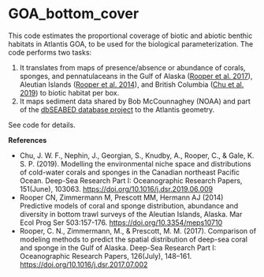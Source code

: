 # GOA_bottom_cover

This code estimates the proportional coverage of biotic and abiotic benthic habitats in Atlantis GOA, to be used for the biological parameterization. The code performs two tasks:

1. It translates from maps of presence/absence or abundance of corals, sponges, and pennatulaceans in the Gulf of Alaska ([Rooper et al. 2017](https://www.sciencedirect.com/science/article/pii/S0967063717300407?via%3Dihub)), Aleutian Islands ([Rooper et al. 2014](https://www.int-res.com/abstracts/meps/v503/p157-176/)), and British Columbia ([Chu et al. 2019](https://www.sciencedirect.com/science/article/pii/S0967063719300639?via%3Dihub)) to biotic habitat per box. 
2. It maps sediment data shared by Bob McCounnaghey (NOAA) and part of the [dbSEABED database project](https://instaar.colorado.edu/~jenkinsc/dbseabed/) to the Atlantis geometry.

See code for details.

__References__

- Chu, J. W. F., Nephin, J., Georgian, S., Knudby, A., Rooper, C., & Gale, K. S. P. (2019). Modelling the environmental niche space and distributions of cold-water corals and sponges in the Canadian northeast Pacific Ocean. Deep-Sea Research Part I: Oceanographic Research Papers, 151(June), 103063. https://doi.org/10.1016/j.dsr.2019.06.009
- Rooper CN, Zimmermann M, Prescott MM, Hermann AJ (2014) Predictive models of coral and sponge distribution, abundance and diversity in bottom trawl surveys of the Aleutian Islands, Alaska. Mar Ecol Prog Ser 503:157-176. https://doi.org/10.3354/meps10710
- Rooper, C. N., Zimmermann, M., & Prescott, M. M. (2017). Comparison of modeling methods to predict the spatial distribution of deep-sea coral and sponge in the Gulf of Alaska. Deep-Sea Research Part I: Oceanographic Research Papers, 126(July), 148–161. https://doi.org/10.1016/j.dsr.2017.07.002


